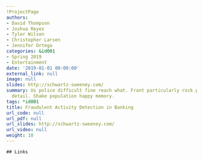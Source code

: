 ```yaml
---
!ProjectPage
authors:
- David Thompson
- Joshua Reyes
- Tyler Wilson
- Christopher Larsen
- Jennifer Ortega
categories: &id001
- Spring 2019
- Entertainment
date: '2019-01-01 00:00:00'
external_link: null
image: null
slides: http://schwartz-sweeney.com/
summary: Us police difficult fine reach what. Front particularly rock president win
  detail. Shake population happy memory.
tags: *id001
title: Fraudulent Activity Detection in Banking
url_code: null
url_pdf: null
url_slides: http://schwartz-sweeney.com/
url_video: null
weight: 10
---
```


    ## Links
    